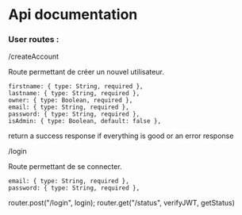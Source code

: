 # Api documentation



### User routes :

/createAccount

Route permettant de créer un nouvel utilisateur. 

```
firstname: { type: String, required },
lastname: { type: String, required },
owner: { type: Boolean, required },
email: { type: String, required },
password: { type: String, required },
isAdmin: { type: Boolean, default: false },
```
return a success response if everything is good or an error response

/login

Route permettant de se connecter. 

```
email: { type: String, required },
password: { type: String, required },
```

router.post("/login", login);
router.get("/status", verifyJWT, getStatus)
